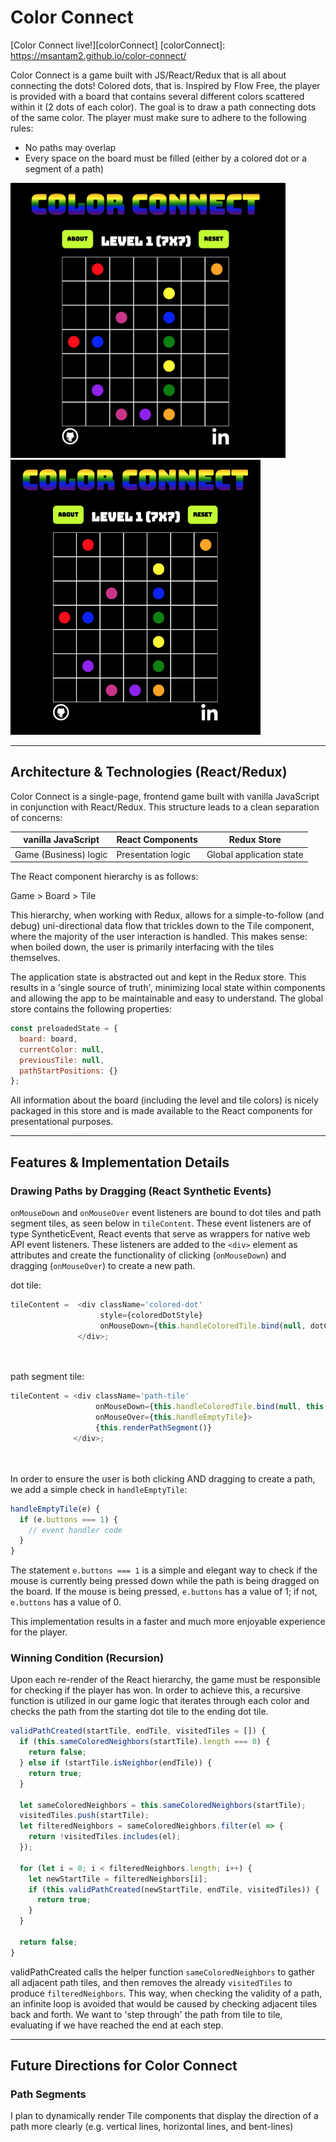 # Color Connect

[Color Connect live!][colorConnect]
[colorConnect]: https://msantam2.github.io/color-connect/

Color Connect is a game built with JS/React/Redux that is all about connecting the dots! Colored dots, that is. Inspired by Flow Free, the player is provided with a board that contains several different colors scattered within it (2 dots of each color). The goal is to draw a path connecting dots of the same color. The player must make sure to adhere to the following rules:

- No paths may overlap
- Every space on the board must be filled (either by a colored dot or a segment of a path)

<img src="https://github.com/msantam2/color-connect/blob/master/images/blank_board.png" width="440" height="440" />
<img src="https://github.com/msantam2/color-connect/blob/master/images/gameplay.gif" width="400" height="440" />

-----------

## Architecture & Technologies (React/Redux)

Color Connect is a single-page, frontend game built with vanilla JavaScript in conjunction with React/Redux. This structure leads to a clean separation of concerns:

| vanilla JavaScript | React Components | Redux Store |
| --------------     | --------------   | -------------- |
| Game (Business) logic | Presentation logic | Global application state |

The React component hierarchy is as follows:

Game > Board > Tile

This hierarchy, when working with Redux, allows for a simple-to-follow (and debug) uni-directional data flow that trickles down to the Tile component, where the majority of the user interaction is handled. This makes sense: when boiled down, the user is primarily interfacing with the tiles themselves.

The application state is abstracted out and kept in the Redux store. This results in a 'single source of truth', minimizing local state within components and allowing the app to be maintainable and easy to understand. The global store contains the following properties:
```js
const preloadedState = {
  board: board,
  currentColor: null,
  previousTile: null,
  pathStartPositions: {}
};
```
All information about the board (including the level and tile colors) is nicely packaged in this store and is made available to the React components for presentational purposes.

---------

## Features & Implementation Details

### Drawing Paths by Dragging (React Synthetic Events)

```onMouseDown``` and ```onMouseOver``` event listeners are bound to dot tiles and path segment tiles, as seen below in ```tileContent```. These event listeners are of type SyntheticEvent, React events that serve as wrappers for native web API event listeners. These listeners are added to the ```<div>``` element as attributes and create the functionality of clicking (```onMouseDown```) and dragging (```onMouseOver```) to create a new path.

dot tile:
```js
tileContent =  <div className='colored-dot'
                    style={coloredDotStyle}
                    onMouseDown={this.handleColoredTile.bind(null, dotColor, true)}>
               </div>;
```
<br></br>
path segment tile:
```js
tileContent = <div className='path-tile'
                   onMouseDown={this.handleColoredTile.bind(null, this.props.tile.pathSegmentColor, false)}
                   onMouseOver={this.handleEmptyTile}>
                   {this.renderPathSegment()}
              </div>;
```
<br></br>
In order to ensure the user is both clicking AND dragging to create a path, we add a simple check in ```handleEmptyTile```:

```js
handleEmptyTile(e) {
  if (e.buttons === 1) {
    // event handler code
  }
}
```

The statement ```e.buttons === 1``` is a simple and elegant way to check if the mouse is currently being pressed down while the path is being dragged on the board. If the mouse is being pressed, ```e.buttons``` has a value of 1; if not, ```e.buttons``` has a value of 0.

This implementation results in a faster and much more enjoyable experience for the player.

### Winning Condition (Recursion)

Upon each re-render of the React hierarchy, the game must be responsible for checking if the player has won. In order to achieve this, a recursive function is utilized in our game logic that iterates through each color and checks the path from the starting dot tile to the ending dot tile.

```js
validPathCreated(startTile, endTile, visitedTiles = []) {
  if (this.sameColoredNeighbors(startTile).length === 0) {
    return false;
  } else if (startTile.isNeighbor(endTile)) {
    return true;
  }

  let sameColoredNeighbors = this.sameColoredNeighbors(startTile);
  visitedTiles.push(startTile);
  let filteredNeighbors = sameColoredNeighbors.filter(el => {
    return !visitedTiles.includes(el);
  });

  for (let i = 0; i < filteredNeighbors.length; i++) {
    let newStartTile = filteredNeighbors[i];
    if (this.validPathCreated(newStartTile, endTile, visitedTiles)) {
      return true;
    }
  }

  return false;
}
```
validPathCreated calls the helper function ```sameColoredNeighbors``` to gather all adjacent path tiles, and then removes the already ```visitedTiles``` to produce ```filteredNeighbors```. This way, when checking the validity of a path, an infinite loop is avoided that would be caused by checking adjacent tiles back and forth. We want to 'step through' the path from tile to tile, evaluating if we have reached the end at each step.

---------

## Future Directions for Color Connect

### Path Segments

I plan to dynamically render Tile components that display the direction of a path more clearly (e.g. vertical lines, horizontal lines, and bent-lines)
